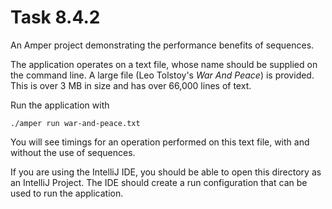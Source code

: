# Task 8.4.2

An Amper project demonstrating the performance benefits of sequences.

The application operates on a text file, whose name should be supplied on
the command line. A large file (Leo Tolstoy's *War And Peace*) is provided.
This is over 3 MB in size and has over 66,000 lines of text.

Run the application with

    ./amper run war-and-peace.txt

You will see timings for an operation performed on this text file, with and
without the use of sequences.

If you are using the IntelliJ IDE, you should be able to open this directory
as an IntelliJ Project. The IDE should create a run configuration that can
be used to run the application.
